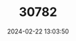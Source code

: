 ---
title: "30782"
category: "Exocarpos gaudichaudii"
draft: false
date: 2024-02-22 13:03:50
languages:
  Hawaiian: ["Hulumoa", "Kaumahana"]
  English: ["Gaudichaud's Exocarpus"]
---